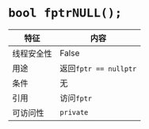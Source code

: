 # `bool fptrNULL();`

|特征|内容
|---|---
|线程安全性|False
|用途|返回`fptr == nullptr`
|条件|无
|引用|访问`fptr`
|可访问性|`private`
